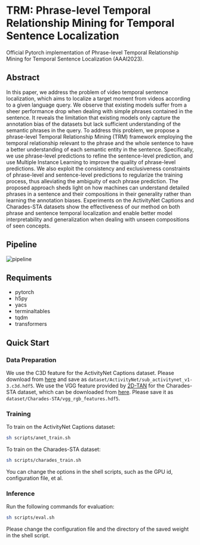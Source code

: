 # TRM: Phrase-level Temporal Relationship Mining for Temporal Sentence Localization

Official Pytorch implementation of Phrase-level Temporal Relationship Mining for Temporal Sentence Localization (AAAI2023).

## Abstract

In this paper, we address the problem of video temporal sentence localization, which aims to localize a target moment from videos according to a given language query. We observe that existing models suffer from a sheer performance drop when dealing with simple phrases contained in the sentence. It reveals the limitation that existing models only capture the annotation bias of the datasets but lack sufficient understanding of the semantic phrases in the query. To address this problem, we propose a phrase-level Temporal Relationship Mining (TRM) framework employing the temporal relationship relevant to the phrase and the whole sentence to have a better understanding of each semantic entity in the sentence. Specifically, we use phrase-level predictions to refine the sentence-level prediction, and use Multiple Instance Learning to improve the quality of phrase-level predictions. We also exploit the consistency and exclusiveness constraints of phrase-level and sentence-level predictions to regularize the training process, thus alleviating the ambiguity of each phrase prediction. The proposed approach sheds light on how machines can understand detailed phrases in a sentence and their compositions in their generality rather than learning the annotation biases. Experiments on the ActivityNet Captions and Charades-STA datasets show the effectiveness of our method on both phrase and sentence temporal localization and enable better model interpretability and generalization when dealing with unseen compositions of seen concepts.

## Pipeline

![pipeline](imgs/pipeline.png)

## Requiments

- pytorch
- h5py
- yacs
- terminaltables
- tqdm
- transformers

## Quick Start

### Data Preparation

We use the C3D feature for the ActivityNet Captions dataset. Please download from [here](http://activity-net.org/challenges/2016/download.html) and save as `dataset/ActivityNet/sub_activitynet_v1-3.c3d.hdf5`. We use the VGG feature provided by [2D-TAN](https://github.com/microsoft/VideoX) for the Charades-STA dataset, which can be downloaded from [here](https://rochester.app.box.com/s/8znalh6y5e82oml2lr7to8s6ntab6mav/folder/137471415879). Please save it as `dataset/Charades-STA/vgg_rgb_features.hdf5`.

### Training

To train on the ActivityNet Captions dataset:
```bash
sh scripts/anet_train.sh
```

To train on the Charades-STA dataset:
```bash
sh scripts/charades_train.sh
```

You can change the options in the shell scripts, such as the GPU id, configuration file, et al.

### Inference

Run the following commands for evaluation:

```bash
sh scripts/eval.sh
```

Please change the configuration file and the directory of the saved weight in the shell script.
